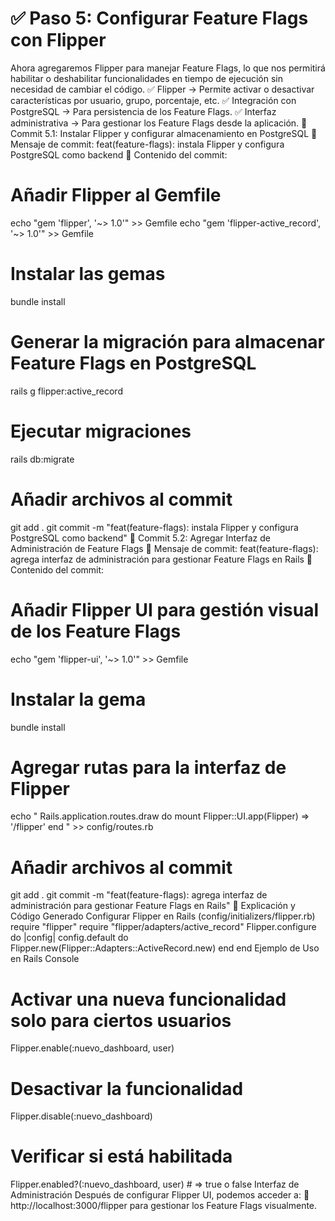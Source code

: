 # ✅ Paso 5: Configurar Feature Flags con Flipper

Ahora agregaremos Flipper para manejar Feature Flags, lo que nos permitirá habilitar o deshabilitar funcionalidades en tiempo de ejecución sin necesidad de cambiar el código.
✅ Flipper → Permite activar o desactivar características por usuario, grupo, porcentaje, etc.
✅ Integración con PostgreSQL → Para persistencia de los Feature Flags.
✅ Interfaz administrativa → Para gestionar los Feature Flags desde la aplicación.
📌 Commit 5.1: Instalar Flipper y configurar almacenamiento en PostgreSQL
🔹 Mensaje de commit:
feat(feature-flags): instala Flipper y configura PostgreSQL como backend
🔹 Contenido del commit:
# Añadir Flipper al Gemfile
echo "gem 'flipper', '~> 1.0'" >> Gemfile
echo "gem 'flipper-active_record', '~> 1.0'" >> Gemfile
# Instalar las gemas
bundle install
# Generar la migración para almacenar Feature Flags en PostgreSQL
rails g flipper:active_record
# Ejecutar migraciones
rails db:migrate
# Añadir archivos al commit
git add .
git commit -m "feat(feature-flags): instala Flipper y configura PostgreSQL como backend"
📌 Commit 5.2: Agregar Interfaz de Administración de Feature Flags
🔹 Mensaje de commit:
feat(feature-flags): agrega interfaz de administración para gestionar Feature Flags en Rails
🔹 Contenido del commit:
# Añadir Flipper UI para gestión visual de los Feature Flags
echo "gem 'flipper-ui', '~> 1.0'" >> Gemfile
# Instalar la gema
bundle install
# Agregar rutas para la interfaz de Flipper
echo "
Rails.application.routes.draw do
mount Flipper::UI.app(Flipper) => '/flipper'
end
" >> config/routes.rb
# Añadir archivos al commit
git add .
git commit -m "feat(feature-flags): agrega interfaz de administración para gestionar Feature Flags en Rails"
📝 Explicación y Código Generado
Configurar Flipper en Rails (config/initializers/flipper.rb)
require "flipper"
require "flipper/adapters/active_record"
Flipper.configure do |config|
config.default do
Flipper.new(Flipper::Adapters::ActiveRecord.new)
end
end
Ejemplo de Uso en Rails Console
# Activar una nueva funcionalidad solo para ciertos usuarios
Flipper.enable(:nuevo_dashboard, user)
# Desactivar la funcionalidad
Flipper.disable(:nuevo_dashboard)
# Verificar si está habilitada
Flipper.enabled?(:nuevo_dashboard, user) # => true o false
Interfaz de Administración
Después de configurar Flipper UI, podemos acceder a:
🔗 http://localhost:3000/flipper para gestionar los Feature Flags visualmente.
